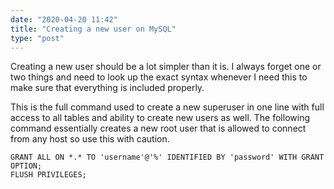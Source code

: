 ```yaml
---
date: "2020-04-20 11:42"
title: "Creating a new user on MySQL"
type: "post"
---
```


Creating a new user should be a lot simpler than it is. I always forget one or two things and need to look up the exact syntax whenever I need this to make sure that everything is included properly.

This is the full command used to create a new superuser in one line with full access to all tables and ability to create new users as well. The following command essentially creates a new root user that is allowed to connect from any host so use this with caution.

    GRANT ALL ON *.* TO 'username'@'%' IDENTIFIED BY 'password' WITH GRANT OPTION;
    FLUSH PRIVILEGES;
